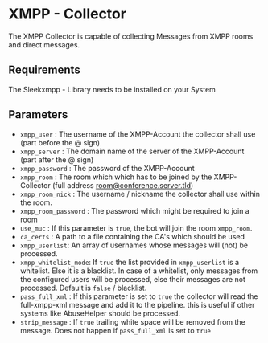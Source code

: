 # XMPP - Collector

The XMPP Collector is capable of collecting Messages from XMPP rooms and direct messages.

## Requirements
The Sleekxmpp - Library needs to be installed on your System

## Parameters

 - `xmpp_user` : The username of the XMPP-Account the collector shall use (part before the @ sign)
 - `xmpp_server` : The domain name of the server of the XMPP-Account (part after the @ sign)
 - `xmpp_password` : The password of the XMPP-Account
 - `xmpp_room` : The room which which has to be joined by the XMPP-Collector (full address room@conference.server.tld) 
 - `xmpp_room_nick` : The username / nickname the collector shall use within the room.
 - `xmpp_room_password` : The password which might be required to join a room
 - `use_muc` : If this parameter is `true`, the bot will join the room `xmpp_room`.
 - `ca_certs` : A path to a file containing the CA's which should be used
 - `xmpp_userlist`: An array of usernames whose messages will (not) be processed.
 - `xmpp_whitelist_mode`: If `true` the list provided in `xmpp_userlist` is a whitelist. Else it is a blacklist.
    In case of a whitelist, only messages from the configured users will be processed, else their messages are not
    processed. Default is `false` / blacklist.
 - `pass_full_xml` : If this parameter is set to `true` the collector will read the full-xmpp-xml message and add it to the pipeline.
   this is useful if other systems like AbuseHelper should be processed.
 - `strip_message` : If `true` trailing white space will be removed from the message. Does not happen if `pass_full_xml` is set to `true`

